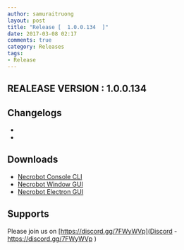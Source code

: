 ```yaml
---
author: samuraitruong
layout: post
title: "Release [  1.0.0.134  ]"
date: 2017-03-08 02:17
comments: true
category: Releases
tags:
- Release
---
```


## REALEASE VERSION : 1.0.0.134


## Changelogs
- 
- 


## Downloads
- [Necrobot Console CLI](/releases/1.0.0.134/Necrobot.CLI.zip)
- [Necrobot Window GUI](/releases/1.0.0.134/Necrobot.Win.zip)
- [Necrobot Electron GUI](/releases/1.0.0.134/Necrobot.Electron.GUI.zip)


## Supports

Please join us on [https://discord.gg/7FWyWVp](Discord - https://discord.gg/7FWyWVp )

